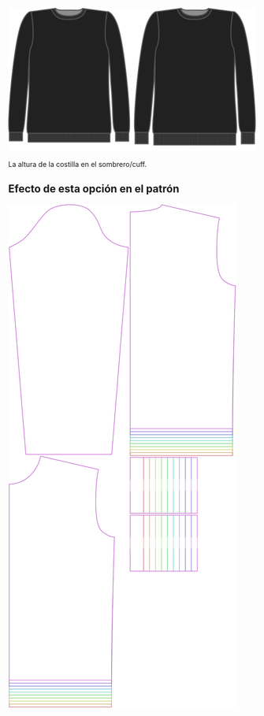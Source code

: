 ![Altura de tejido acanalado](ribbingheight.svg)

La altura de la costilla en el sombrero/cuff.


## Efecto de esta opción en el patrón
![Esta imagen muestra el efecto de esta opción superponiendo varias variantes que tienen un valor diferente para esta opción](sven_ribbingheight_sample.svg "Efecto de esta opción en el patrón")